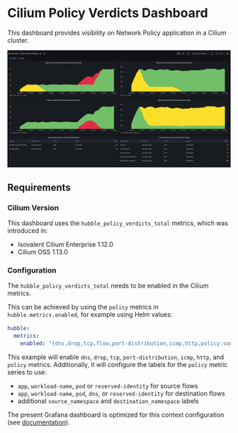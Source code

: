 Cilium Policy Verdicts Dashboard
================================

This dashboard provides visibility on Network Policy application in a Cilium
cluster.

![Dashboard overview](./grafana_policy_verdicts.png)


## Requirements


### Cilium Version

This dashboard uses the `hubble_policy_verdicts_total` metrics, which was
introduced in:
- Isovalent Cilium Enterprise 1.12.0
- Cilium OSS 1.13.0


### Configuration

The `hubble_policy_verdicts_total` needs to be enabled in the Cilium metrics.

This can be achieved by using the `policy` metrics in `hubble.metrics.enabled`,
for example using Helm values:

```yaml
hubble:
  metrics:
    enabled: "{dns,drop,tcp,flow,port-distribution,icmp,http,policy:sourceContext=app|workload-name|pod|reserved-identity;destinationContext=app|workload-name|pod|dns|reserved-identity;labelContext=source_namespace;destination_namespace}"
```

This example will enable `dns`, `drop`, `tcp`, `port-distribution`, `icmp`,
`http`, and `policy` metrics. Additionally, it will configure the labels for
the `policy` metric series to use:
- `app`, `workload-name`, `pod` or `reserved-identity` for source flows
- `app`, `workload-name`, `pod`, `dns`, or `reserved-identity` for destination flows
- additional `source_namespace` and `destination_namespace` labels

The present Grafana dashboard is optimized for this context configuration (see [documentation](https://docs.cilium.io/en/stable/operations/metrics/#context-options)).
